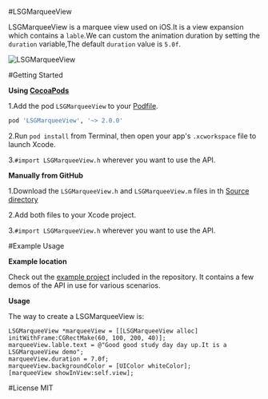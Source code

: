 #LSGMarqueeView

LSGMarqueeView is a marquee view used on iOS.It is a view expansion which contains a `lable`.We can custom the animation duration by setting the `duration` variable,The default `duration` value is `5.0f`.


![LSGMarqueeView](LSGMarqueeView.gif)


#Getting Started

**Using [CocoaPods](http://cocoapods.org)**

1.Add the pod `LSGMarqueeView` to your [Podfile](http://guides.cocoapods.org/using/the-podfile.html).
```ruby
pod 'LSGMarqueeView', '~> 2.0.0'
```
2.Run `pod install` from Terminal, then open your app's `.xcworkspace` file to launch Xcode.

3.`#import LSGMarqueeView.h` wherever you want to use the API.

**Manually from GitHub**

1.Download the `LSGMarqueeView.h` and `LSGMarqueeView.m` files in th [Source directory](https://github.com/wangzz/LSGMarqueeView/tree/master/LSGMarqueeView)

2.Add both files to your Xcode project.

3.`#import LSGMarqueeView.h` wherever you want to use the API.

#Example Usage

**Example location**

Check out the [example project](https://github.com/wangzz/LSGMarqueeView/tree/master/LSGMarqueeViewDemo) included in the repository. It contains a few demos of the API in use for various scenarios. 

**Usage**

The way to create a LSGMarqueeView is:

```objc
LSGMarqueeView *marqueeView = [[LSGMarqueeView alloc] initWithFrame:CGRectMake(60, 100, 200, 40)];
marqueeView.lable.text = @"Good good study day day up.It is a LSGMarqueeView demo";
marqueeView.duration = 7.0f;
marqueeView.backgroundColor = [UIColor whiteColor];
[marqueeView showInView:self.view];
```

#License
MIT

